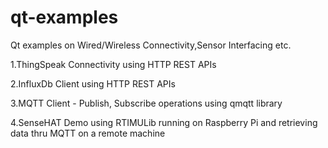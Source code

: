 # qt-examples

Qt examples on Wired/Wireless Connectivity,Sensor Interfacing etc.

1.ThingSpeak Connectivity using HTTP REST APIs

2.InfluxDb Client using HTTP REST APIs

3.MQTT Client - Publish, Subscribe operations using qmqtt library

4.SenseHAT Demo using RTIMULib running on Raspberry Pi and retrieving data thru MQTT on a remote machine

